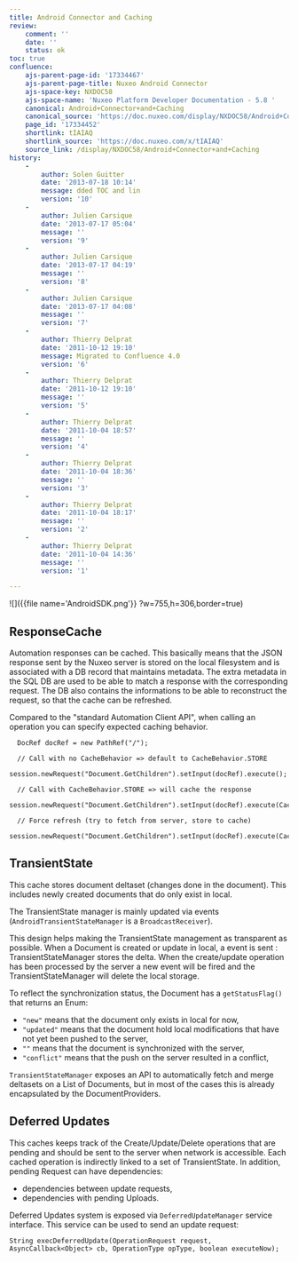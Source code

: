 ```yaml
---
title: Android Connector and Caching
review:
    comment: ''
    date: ''
    status: ok
toc: true
confluence:
    ajs-parent-page-id: '17334467'
    ajs-parent-page-title: Nuxeo Android Connector
    ajs-space-key: NXDOC58
    ajs-space-name: 'Nuxeo Platform Developer Documentation - 5.8 '
    canonical: Android+Connector+and+Caching
    canonical_source: 'https://doc.nuxeo.com/display/NXDOC58/Android+Connector+and+Caching'
    page_id: '17334452'
    shortlink: tIAIAQ
    shortlink_source: 'https://doc.nuxeo.com/x/tIAIAQ'
    source_link: /display/NXDOC58/Android+Connector+and+Caching
history:
    - 
        author: Solen Guitter
        date: '2013-07-18 10:14'
        message: dded TOC and lin
        version: '10'
    - 
        author: Julien Carsique
        date: '2013-07-17 05:04'
        message: ''
        version: '9'
    - 
        author: Julien Carsique
        date: '2013-07-17 04:19'
        message: ''
        version: '8'
    - 
        author: Julien Carsique
        date: '2013-07-17 04:08'
        message: ''
        version: '7'
    - 
        author: Thierry Delprat
        date: '2011-10-12 19:10'
        message: Migrated to Confluence 4.0
        version: '6'
    - 
        author: Thierry Delprat
        date: '2011-10-12 19:10'
        message: ''
        version: '5'
    - 
        author: Thierry Delprat
        date: '2011-10-04 18:57'
        message: ''
        version: '4'
    - 
        author: Thierry Delprat
        date: '2011-10-04 18:36'
        message: ''
        version: '3'
    - 
        author: Thierry Delprat
        date: '2011-10-04 18:17'
        message: ''
        version: '2'
    - 
        author: Thierry Delprat
        date: '2011-10-04 14:36'
        message: ''
        version: '1'

---
```

![]({{file name='AndroidSDK.png'}} ?w=755,h=306,border=true)

## ResponseCache

Automation responses can be cached.&nbsp;This basically means that the JSON response sent by the Nuxeo server is stored on the local filesystem and is associated with a DB record that maintains metadata.
The extra metadata in the SQL DB are used to be able to match a response with the corresponding request. The DB also contains the informations to be able to reconstruct the request, so that the cache can be refreshed.

Compared to the "standard Automation Client API", when calling an operation you can specify expected caching behavior.

```
  DocRef docRef = new PathRef("/");

  // Call with no CacheBehavior => default to CacheBehavior.STORE
  session.newRequest("Document.GetChildren").setInput(docRef).execute();

  // Call with CacheBehavior.STORE => will cache the response
  session.newRequest("Document.GetChildren").setInput(docRef).execute(CacheBehavior.STORE);

  // Force refresh (try to fetch from server, store to cache)
  session.newRequest("Document.GetChildren").setInput(docRef).execute(CacheBehavior.FORCE_REFRESH);

```

## TransientState

This cache stores document deltaset (changes done in the document).&nbsp;This includes newly created documents that do only exist in local.

The TransientState manager is mainly updated via events (`AndroidTransientStateManager` is a `BroadcastReceiver`).

This design helps making the TransientState management as transparent as possible.&nbsp;When a Document is created or update in local, a event is sent : TransientStateManager stores the delta.&nbsp;When the create/update operation has been processed by the server a new event will be fired and the TransientStateManager will delete the local storage.

To reflect the synchronization status, the Document has a `getStatusFlag()` that returns an Enum:

*   `"new"` means that the document only exists in local for now,
*   `"updated"` means that the document hold local modifications that have not yet been pushed to the server,
*   `""` means that the document is synchronized with the server,
*   `"conflict"` means that the push on the server resulted in a conflict,

`TransientStateManager` exposes an API to automatically fetch and merge deltasets on a List of Documents, but in most of the cases this is already encapsulated by the DocumentProviders.

## Deferred Updates

This caches keeps track of the Create/Update/Delete operations that are pending and should be sent to the server when network is accessible.&nbsp;Each cached operation is indirectly linked to a set of TransientState.&nbsp;In addition, pending Request can have dependencies:

*   dependencies between update requests,
*   dependencies with pending Uploads.

Deferred Updates system is exposed via `DeferredUpdateManager` service interface.&nbsp;This service can be used to send an update request:

```
String execDeferredUpdate(OperationRequest request, AsyncCallback<Object> cb, OperationType opType, boolean executeNow);

```